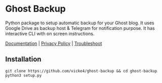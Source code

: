 # Ghost Backup

Python package to setup automatic backup for your Ghost blog. It uses Google Drive as backup host & Telegram for notification purpose. It has interactive CLI with on screen instructions.

[Documentation](https://goo.gl/X5kjZi) | [Privacy Policy](https://goo.gl/X5kjZi#privacypolicy) | [Troubleshoot](https://goo.gl/X5kjZi#troubleshooting)

## Installation
```
git clone https://github.com/vicke4/ghost-backup && cd ghost-backup
python3 setup.py
```
